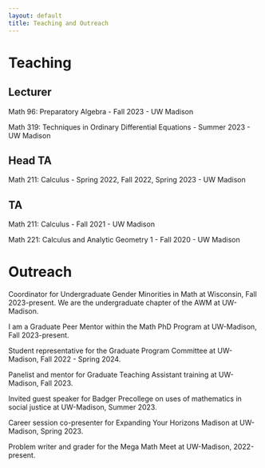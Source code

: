 ```yaml
---
layout: default
title: Teaching and Outreach
---
```


# Teaching
## Lecturer

Math 96: Preparatory Algebra - Fall 2023 - UW Madison

Math 319: Techniques in Ordinary Differential Equations - Summer 2023 - UW Madison

## Head TA

Math 211: Calculus - Spring 2022, Fall 2022, Spring 2023 - UW Madison

## TA

Math 211: Calculus - Fall 2021 - UW Madison

Math 221: Calculus and Analytic Geometry 1 - Fall 2020 - UW Madison

# Outreach

Coordinator for Undergraduate Gender Minorities in Math at Wisconsin, Fall 2023-present.  We are the undergraduate chapter of the AWM at UW-Madison.

I am a Graduate Peer Mentor within the Math PhD Program at UW-Madison, Fall 2023-present.

Student representative for the Graduate Program Committee at UW-Madison, Fall 2022 - Spring 2024.

Panelist and mentor for Graduate Teaching Assistant training at UW-Madison, Fall 2023.

Invited guest speaker for Badger Precollege on uses of mathematics in social justice at UW-Madison, Summer 2023.

Career session co-presenter for Expanding Your Horizons Madison at UW-Madison, Spring 2023.

Problem writer and grader for the Mega Math Meet at UW-Madison, 2022-present.

